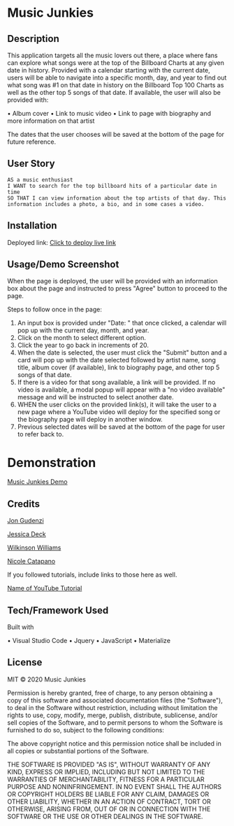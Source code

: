 # Music Junkies

## Description 

This application targets all the music lovers out there, a place where fans can explore what songs were at the top of the Billboard Charts at any given date in history. Provided with a calendar starting with the current date, users will be able to navigate into a specific month, day, and year to find out what song was #1 on that date in history on the Billboard Top 100 Charts as well as the other top 5 songs of that date. If available, the user will also be provided with:

 • Album cover
 • Link to music video
 • Link to page with biography and more information on that artist 

The dates that the user chooses will be saved at the bottom of the page for future reference. 

## User Story

    AS a music enthusiast
    I WANT to search for the top billboard hits of a particular date in time
    SO THAT I can view information about the top artists of that day. This information includes a photo, a bio, and in some cases a video.


## Installation

Deployed link:
[Click to deploy live link](nsc9605.github.io/musicjunkies/)


## Usage/Demo Screenshot

When the page is deployed, the user will be provided with an information box about the page and instructed to press "Agree" button to proceed to the page.

Steps to follow once in the page:

1. An input box is provided under "Date: " that once clicked, a calendar will pop up with the current day, month, and year.
2. Click on the month to select different option.
3. Click the year to go back in increments of 20.
4. When the date is selected, the user must click the "Submit" button and a card will pop up with the date selected followed by artist name, song title, album cover (if available), link to biography page, and other top 5 songs of that date.
5. If there is a video for that song available, a link will be provided. 
    If no video is available, a modal popup will appear with a "no video available" message and will be instructed to select another date. 
6. WHEN the user clicks on the provided link(s),  it will take the user to a new page where a YouTube video will deploy for the specified song or the biography page will deploy in another window.
7. Previous selected dates will be saved at the bottom of the page for user to refer back to.

# Demonstration

[Music Junkies Demo](assets/images/MusicJunkies.gif)


## Credits

[Jon Gudenzi](https://github.com/JonGudenzi)

[Jessica Deck](https://github.com/deck-jessica)

[Wilkinson Williams](https://github.com/Kingcoopa)

[Nicole Catapano](https://github.com/nsc9605)


If you followed tutorials, include links to those here as well.

[Name of YouTube Tutorial](www.youtube.com)


## Tech/Framework Used

Built with

• Visual Studio Code
• Jquery
• JavaScript
• Materialize

## License

MIT © 2020 Music Junkies

Permission is hereby granted, free of charge, to any person obtaining a copy
of this software and associated documentation files (the "Software"), to deal
in the Software without restriction, including without limitation the rights
to use, copy, modify, merge, publish, distribute, sublicense, and/or sell
copies of the Software, and to permit persons to whom the Software is
furnished to do so, subject to the following conditions:

The above copyright notice and this permission notice shall be included in all
copies or substantial portions of the Software.

THE SOFTWARE IS PROVIDED "AS IS", WITHOUT WARRANTY OF ANY KIND, EXPRESS OR
IMPLIED, INCLUDING BUT NOT LIMITED TO THE WARRANTIES OF MERCHANTABILITY,
FITNESS FOR A PARTICULAR PURPOSE AND NONINFRINGEMENT. IN NO EVENT SHALL THE
AUTHORS OR COPYRIGHT HOLDERS BE LIABLE FOR ANY CLAIM, DAMAGES OR OTHER
LIABILITY, WHETHER IN AN ACTION OF CONTRACT, TORT OR OTHERWISE, ARISING FROM,
OUT OF OR IN CONNECTION WITH THE SOFTWARE OR THE USE OR OTHER DEALINGS IN THE
SOFTWARE.

